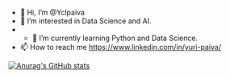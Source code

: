 - 👋 Hi, I’m @Yclpaiva
- 👀 I’m interested in Data Science and AI.
- - 🌱 I’m currently learning Python and Data Science.
- 📫 How to reach me https://www.linkedin.com/in/yuri-paiva/

<!---
Yclpaiva/Yclpaiva is a ✨ special ✨ repository because its `README.md` (this file) appears on your GitHub profile.
You can click the Preview link to take a look at your changes.
--->
[![Anurag's GitHub stats](https://github-readme-stats.vercel.app/api?username=Yclpaiva&show_icons=true&theme=radical)](https://github.com/Yclpaiva/github-readme-stats)
